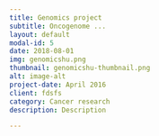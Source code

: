 ```yaml
---
title: Genomics project
subtitle: Oncogenome ...
layout: default
modal-id: 5
date: 2018-08-01
img: genomicshu.png 
thumbnail: genomicshu-thumbnail.png
alt: image-alt
project-date: April 2016
client: fdsfs
category: Cancer research
description: Description

---
```

